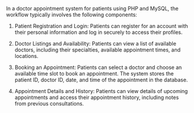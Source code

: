 
In a doctor appointment system for patients using PHP and MySQL, the workflow typically involves the following components:

1) Patient Registration and Login: Patients can register for an account with their personal information and log in securely to access their profiles.

2) Doctor Listings and Availability: Patients can view a list of available doctors, including their specialties, available appointment times, and locations.

3) Booking an Appointment: Patients can select a doctor and choose an available time slot to book an appointment. The system stores the patient ID, doctor ID, date, and time of the appointment in the database.

4) Appointment Details and History: Patients can view details of upcoming appointments and access their appointment history, including notes from previous consultations.
